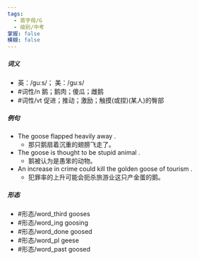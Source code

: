 ```yaml
---
tags:
  - 首字母/G
  - 级别/中考
掌握: false
模糊: false
---
```

##### 词义
- 英：/ɡuːs/； 美：/ɡuːs/
- #词性/n  鹅；鹅肉；傻瓜；雌鹅
- #词性/vt  促进；推动；激励；触摸(或捏)(某人)的臀部
##### 例句
- The goose flapped heavily away .
	- 那只鹅扇着沉重的翅膀飞走了。
- The goose is thought to be stupid animal .
	- 鹅被认为是愚笨的动物。
- An increase in crime could kill the golden goose of tourism .
	- 犯罪率的上升可能会扼杀旅游业这只产金蛋的鹅。
##### 形态
- #形态/word_third gooses
- #形态/word_ing goosing
- #形态/word_done goosed
- #形态/word_pl geese
- #形态/word_past goosed
